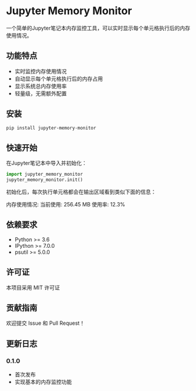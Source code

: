 # Jupyter Memory Monitor

一个简单的Jupyter笔记本内存监控工具，可以实时显示每个单元格执行后的内存使用情况。

## 功能特点

- 实时监控内存使用情况
- 自动显示每个单元格执行后的内存占用
- 显示系统总内存使用率
- 轻量级，无需额外配置

## 安装

```bash
pip install jupyter-memory-monitor
```

## 快速开始

在Jupyter笔记本中导入并初始化：

```python
import jupyter_memory_monitor
jupyter_memory_monitor.init()
```


初始化后，每次执行单元格都会在输出区域看到类似下面的信息：

内存使用情况: 当前使用: 256.45 MB 使用率: 12.3%


## 依赖要求

- Python >= 3.6
- IPython >= 7.0.0
- psutil >= 5.0.0

## 许可证

本项目采用 MIT 许可证

## 贡献指南

欢迎提交 Issue 和 Pull Request！

## 更新日志

### 0.1.0
- 首次发布
- 实现基本的内存监控功能